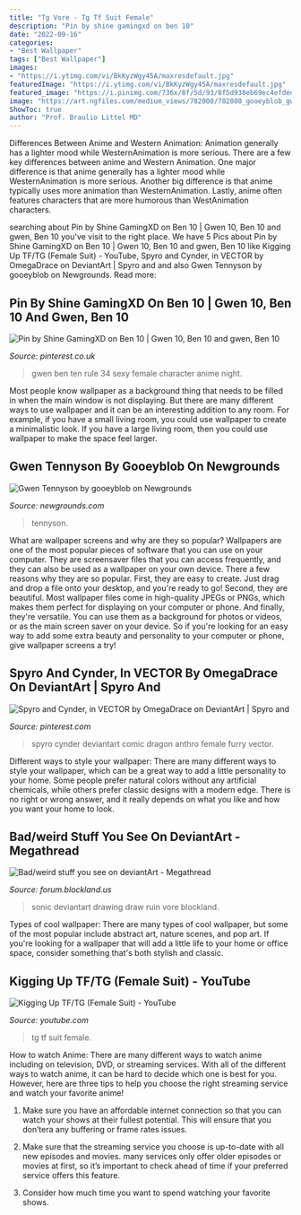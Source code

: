 ```yaml
---
title: "Tg Vore - Tg Tf Suit Female"
description: "Pin by shine gamingxd on ben 10"
date: "2022-09-16"
categories:
- "Best Wallpaper"
tags: ["Best Wallpaper"]
images:
- "https://i.ytimg.com/vi/BkKyzWgy45A/maxresdefault.jpg"
featuredImage: "https://i.ytimg.com/vi/BkKyzWgy45A/maxresdefault.jpg"
featured_image: "https://i.pinimg.com/736x/8f/5d/93/8f5d938eb69ec4efdee22c2b992ba117.jpg"
image: "https://art.ngfiles.com/medium_views/782000/782808_gooeyblob_gwen-tennyson.png%3ff1547262260"
ShowToc: true
author: "Prof. Braulio Littel MD"
---
```



Differences Between Anime and Western Animation: Animation generally has a lighter mood while WesternAnimation is more serious.
There are a few key differences between anime and Western Animation. One major difference is that anime generally has a lighter mood while WesternAnimation is more serious. Another big difference is that anime typically uses more animation than WesternAnimation. Lastly, anime often features characters that are more humorous than WestAnimation characters.

	

		
searching about Pin by Shine GamingXD on Ben 10 | Gwen 10, Ben 10 and gwen, Ben 10 you've visit to the right place. We have 5 Pics about Pin by Shine GamingXD on Ben 10 | Gwen 10, Ben 10 and gwen, Ben 10 like Kigging Up TF/TG (Female Suit) - YouTube, Spyro and Cynder, in VECTOR by OmegaDrace on DeviantArt | Spyro and and also Gwen Tennyson by gooeyblob on Newgrounds. Read more:
		
    
## Pin By Shine GamingXD On Ben 10 | Gwen 10, Ben 10 And Gwen, Ben 10

<img loading=lazy src="https://i.pinimg.com/736x/8f/5d/93/8f5d938eb69ec4efdee22c2b992ba117.jpg" onerror="this.onerror=null;this.src='https://tse3.mm.bing.net/th?id=OIP.exBTw0jUAUVRp9xiqJhmHQHaJ4&amp;pid=15.1';" alt="Pin by Shine GamingXD on Ben 10 | Gwen 10, Ben 10 and gwen, Ben 10">

_Source: pinterest.co.uk_

>gwen ben ten rule 34 sexy female character anime night. 

	

Most people know wallpaper as a background thing that needs to be filled in when the main window is not displaying. But there are many different ways to use wallpaper and it can be an interesting addition to any room. For example, if you have a small living room, you could use wallpaper to create a minimalistic look. If you have a large living room, then you could use wallpaper to make the space feel larger.

    
## Gwen Tennyson By Gooeyblob On Newgrounds

<img loading=lazy src="https://art.ngfiles.com/medium_views/782000/782808_gooeyblob_gwen-tennyson.png%3ff1547262260" onerror="this.onerror=null;this.src='https://tse3.mm.bing.net/th?id=OIP.vkNHO8eVb4qDsGWhRJCMyQHaNa&amp;pid=15.1';" alt="Gwen Tennyson by gooeyblob on Newgrounds">

_Source: newgrounds.com_

>tennyson. 

	

What are wallpaper screens and why are they so popular?
Wallpapers are one of the most popular pieces of software that you can use on your computer. They are screensaver files that you can access frequently, and they can also be used as a wallpaper on your own device. There a few reasons why they are so popular. First, they are easy to create. Just drag and drop a file onto your desktop, and you're ready to go! Second, they are beautiful. Most wallpaper files come in high-quality JPEGs or PNGs, which makes them perfect for displaying on your computer or phone. And finally, they're versatile. You can use them as a background for photos or videos, or as the main screen saver on your device. So if you're looking for an easy way to add some extra beauty and personality to your computer or phone, give wallpaper screens a try!

    
## Spyro And Cynder, In VECTOR By OmegaDrace On DeviantArt | Spyro And

<img loading=lazy src="https://i.pinimg.com/736x/21/9c/6b/219c6b819d574619f379c69c5b42eadc.jpg" onerror="this.onerror=null;this.src='https://tse1.mm.bing.net/th?id=OIP.iov05UaScsCL2vARvpzj3QDQEr&amp;pid=15.1';" alt="Spyro and Cynder, in VECTOR by OmegaDrace on DeviantArt | Spyro and">

_Source: pinterest.com_

>spyro cynder deviantart comic dragon anthro female furry vector. 

	

Different ways to style your wallpaper:
There are many different ways to style your wallpaper, which can be a great way to add a little personality to your home. Some people prefer natural colors without any artificial chemicals, while others prefer classic designs with a modern edge. There is no right or wrong answer, and it really depends on what you like and how you want your home to look.

    
## Bad/weird Stuff You See On DeviantArt - Megathread

<img loading=lazy src="http://fc01.deviantart.net/fs70/f/2009/355/d/4/sonic_as_a_girl_by_iwubbzy.jpg" onerror="this.onerror=null;this.src='https://tse4.mm.bing.net/th?id=OIP.QLPaEeV86oEi5iH8733H_gAAAA&amp;pid=15.1';" alt="Bad/weird stuff you see on deviantArt - Megathread">

_Source: forum.blockland.us_

>sonic deviantart drawing draw ruin vore blockland. 

	

Types of cool wallpaper:
There are many types of cool wallpaper, but some of the most popular include abstract art, nature scenes, and pop art. If you're looking for a wallpaper that will add a little life to your home or office space, consider something that's both stylish and classic.

    
## Kigging Up TF/TG (Female Suit) - YouTube

<img loading=lazy src="https://i.ytimg.com/vi/BkKyzWgy45A/maxresdefault.jpg" onerror="this.onerror=null;this.src='https://tse3.mm.bing.net/th?id=OIP.I6ujrPVPMyL5wfbq6PqkxQHaEK&amp;pid=15.1';" alt="Kigging Up TF/TG (Female Suit) - YouTube">

_Source: youtube.com_

>tg tf suit female. 

	

How to watch Anime: There are many different ways to watch anime including on television, DVD, or streaming services.
With all of the different ways to watch anime, it can be hard to decide which one is best for you. However, here are three tips to help you choose the right streaming service and watch your favorite anime!
1. Make sure you have an affordable internet connection so that you can watch your shows at their fullest potential. This will ensure that you don’tera any buffering or frame rates issues.

2. Make sure that the streaming service you choose is up-to-date with all new episodes and movies. many services only offer older episodes or movies at first, so it’s important to check ahead of time if your preferred service offers this feature.

3. Consider how much time you want to spend watching your favorite shows.

